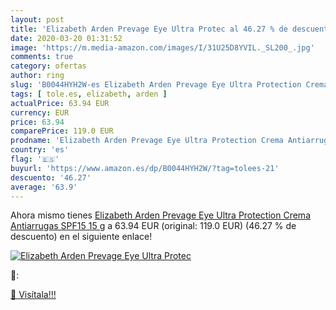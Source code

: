 ```yaml
---
layout: post
title: 'Elizabeth Arden Prevage Eye Ultra Protec al 46.27 % de descuento'
date: 2020-03-20 01:31:52
image: 'https://m.media-amazon.com/images/I/31U25D8YVIL._SL200_.jpg'
comments: true
category: ofertas
author: ring
slug: 'B0044HYH2W-es Elizabeth Arden Prevage Eye Ultra Protection Crema...'
tags: [ tole.es, elizabeth, arden ]
actualPrice: 63.94 EUR
currency: EUR
price: 63.94
comparePrice: 119.0 EUR
prodname: 'Elizabeth Arden Prevage Eye Ultra Protection Crema Antiarrugas SPF15 15 g'
country: 'es'
flag: '🇪🇸'
buyurl: 'https://www.amazon.es/dp/B0044HYH2W/?tag=tolees-21'
descuento: '46.27'
average: '63.9'
---
```


Ahora mismo tienes [Elizabeth Arden Prevage Eye Ultra Protection Crema Antiarrugas SPF15 15 g](https://www.amazon.es/dp/B0044HYH2W/?tag=tolees-21) a 63.94 EUR (original: 119.0 EUR) (46.27 %  de descuento) en el siguiente enlace!

[![Elizabeth Arden Prevage Eye Ultra Protec](https://m.media-amazon.com/images/I/31U25D8YVIL._SL200_.jpg)](https://www.amazon.es/dp/B0044HYH2W/?tag=tolees-21)

🔎:


[🛒 Visítala!!!](https://www.amazon.es/dp/B0044HYH2W/?tag=tolees-21)
